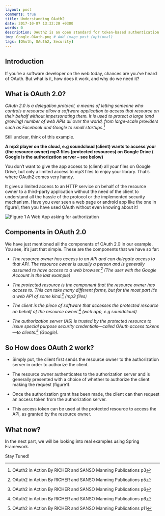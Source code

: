 ```yaml
---
layout: post
comments: true
title: Understanding OAuth2 
date: 2017-10-07 13:32:20 +0300
words: 0
description: OAuth2 is an open standard for token-based authentication and authorization on the Internet # Add post description (optional)
img: Google-OAuth.png # Add image post (optional)
tags: [OAuth, OAuth2, Security]
---
```



## Introduction
If you’re a software developer on the web today, chances are you’ve heard of OAuth.
But what is it, how does it work, and why do we need it?


## What is OAuth 2.0?
*OAuth 2.0 is a delegation protocol, a means of letting someone who controls a resource allow a software application to access that resource on their behalf without impersonating them. It is used to protect a large (and growing) number of web APIs all over the world, from large-scale providers such as Facebook and Google to small startups.*[^1]

[^1]: OAuth2 in Action By RICHER and SANSO Manning Publications p3

Still unclear, think of this example.

**A mp3 player on the cloud, e.g soundcloud (client) wants to access your (the resource owner) mp3 files (protected resources) on Google Drive ( Google is the authorization server – see below)**

You don’t want to give the app access to (client) all your files on Google Drive, but only a limited access to mp3 files to enjoy your library. That’s where OAuth2 comes very handy.

It gives a limited access to an HTTP service on behalf of the resource owner to a third-party application without the need of the client to understand all the hassle of the protocol or the implemented security mechanism.
Have you ever seen  a web page or android app like the one in figure1, then you have used OAuth without even knowing about it!

![Figure 1 A Web App asking for authorization]({{site.baseurl}}/assets/img/oauth2.jpg)

## Components in OAuth 2.0
We have just mentioned all the components of OAuth 2.0 in our example. You see, it’s just that simple.
These are the components that we have so far:

* *The resource owner has access to an API and can delegate access to that API. The resource owner is usually a person and is generally assumed to have access to a web browser.[^2]  (The user with the Google Account in the last example)*

* *The protected resource is the component that the resource owner has access to. This can take many different forms, but for the most part it’s a web API of some kind.[^3]  (mp3 files)*

* *The client is the piece of software that accesses the protected resource on behalf of the resource owner.[^4]  (web app, e.g soundcloud)*

* *The authorization server (AS) is trusted by the protected resource to issue special purpose
security credentials—called OAuth access tokens—to clients.[^5]  (Google).*

[^2]: OAuth2 in Action By RICHER and SANSO Manning Publications p5
[^3]: OAuth2 in Action By RICHER and SANSO Manning Publications p6
[^4]: OAuth2 in Action By RICHER and SANSO Manning Publications p6
[^5]: OAuth2 in Action By RICHER and SANSO Manning Publications p11

## So How does OAuth 2 work?

* Simply put, the client first sends the resource owner to the authorization server in order to authorize the client.

* The resource owner authenticates to the authorization server and is generally presented with a choice of whether to authorize the client making the request (figure1).

* Once the authorization grant has been made, the client can then request an access token from the authorization server.

* This access token can be used at the protected resource to access the API, as granted by the resource owner.

## What now?

In the next part, we will be looking into real examples using Spring Framework.

Stay Tuned!




